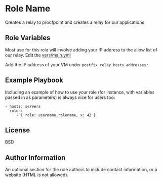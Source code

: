 Role Name
=========

Creates a relay to proofpoint and creates a relay for our applications


Role Variables
--------------

Most use for this role will involve adding your IP address to the allow list of our relay. Edit the [vars/main.yml](vars/main.yml)

Add the IP address of your VM under `postfix_relay_hosts_addresses:`

Example Playbook
----------------

Including an example of how to use your role (for instance, with variables passed in as parameters) is always nice for users too:

    - hosts: servers
      roles:
         - { role: username.rolename, x: 42 }

License
-------

BSD

Author Information
------------------

An optional section for the role authors to include contact information, or a website (HTML is not allowed).
